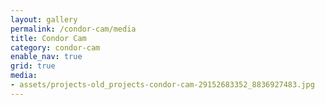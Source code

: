```yaml
---
layout: gallery
permalink: /condor-cam/media
title: Condor Cam
category: condor-cam
enable_nav: true
grid: true
media: 
- assets/projects-old_projects-condor-cam-29152683352_8836927483.jpg
---
```


